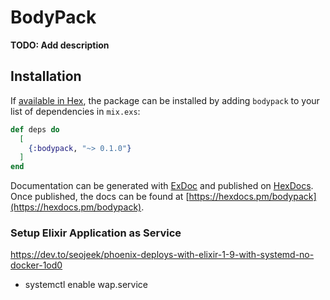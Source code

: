 # BodyPack

**TODO: Add description**

## Installation

If [available in Hex](https://hex.pm/docs/publish), the package can be installed
by adding `bodypack` to your list of dependencies in `mix.exs`:

```elixir
def deps do
  [
    {:bodypack, "~> 0.1.0"}
  ]
end
```

Documentation can be generated with [ExDoc](https://github.com/elixir-lang/ex_doc)
and published on [HexDocs](https://hexdocs.pm). Once published, the docs can
be found at [https://hexdocs.pm/bodypack](https://hexdocs.pm/bodypack).



### Setup Elixir Application as Service

https://dev.to/seojeek/phoenix-deploys-with-elixir-1-9-with-systemd-no-docker-1od0

* systemctl enable wap.service